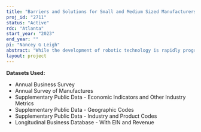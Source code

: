 ```yaml
---
title: "Barriers and Solutions for Small and Medium Sized Manufacturers' Collaborative Robot Adoption"
proj_id: "2711"
status: "Active"
rdc: "Atlanta"
start_year: "2023"
end_year: ""
pi: "Nancey G Leigh"
abstract: "While the development of robotic technology is rapidly progressing, the diffusion of technology has been uneven and relatively slow. The disparities in robot adoption rates between large-, and Small and Medium-sized Manufacturers (SMM)s are becoming a substantial issue in the U.S. However, there are surprisingly few empirical studies highlighting such imbalance. To increase understanding of robot diffusion, this study seeks to contribute empirical evidence of factors that influence SMMs' decisions on robot adoption. We plan to incorporate various datasets, including microdata from the Annual Survey of Manufacturers (ASM) and Annual Business Survey (ABS), as well as Real-Time Labor Market Information (RTLMI), to build a comprehensive dataset for multi-level analysis. Using the integrated dataset, we will 1) evaluate the robotic data collected in ASM and ABS, 2) examine establishment- and regional-level factors that influence robot adoption, and 3) investigate cross-interaction between firm sizes and regional characteristics. We expect to find regional advantages that play a critical role in facilitating robot adoption and SMMs are more susceptible to such influence. As the first robot adoption study conducted with a large-scale sample of U.S. manufacturers, this study is expected to offer the necessary knowledge for developing a supportive industrial policy."
layout: project
---
```


**Datasets Used:**

  - Annual Business Survey 
  - Annual Survey of Manufactures 
  - Supplementary Public Data - Economic Indicators and Other Industry Metrics 
  - Supplementary Public Data - Geographic Codes 
  - Supplementary Public Data - Industry and Product Codes 
  - Longitudinal Business Database - With EIN and Revenue 

